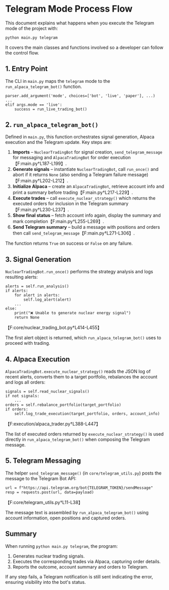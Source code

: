 # Telegram Mode Process Flow

This document explains what happens when you execute the Telegram mode of the project with:

```bash
python main.py telegram
```

It covers the main classes and functions involved so a developer can follow the control flow.

## 1. Entry Point

The CLI in `main.py` maps the `telegram` mode to the `run_alpaca_telegram_bot()` function.

```
parser.add_argument('mode', choices=['bot', 'live', 'paper'], ...)
...
elif args.mode == 'live':
    success = run_live_trading_bot()
```

## 2. `run_alpaca_telegram_bot()`

Defined in `main.py`, this function orchestrates signal generation, Alpaca execution and the Telegram update.
Key steps are:

1. **Imports** – `NuclearTradingBot` for signal creation, `send_telegram_message` for messaging and `AlpacaTradingBot` for order execution【F:main.py†L187-L199】.
2. **Generate signals** – instantiate `NuclearTradingBot`, call `run_once()` and abort if it returns `None` (also sending a Telegram failure message)【F:main.py†L202-L212】.
3. **Initialize Alpaca** – create an `AlpacaTradingBot`, retrieve account info and print a summary before trading【F:main.py†L217-L229】.
4. **Execute trades** – call `execute_nuclear_strategy()` which returns the executed orders for inclusion in the Telegram summary【F:main.py†L230-L237】.
5. **Show final status** – fetch account info again, display the summary and mark completion【F:main.py†L255-L269】.
6. **Send Telegram summary** – build a message with positions and orders then call `send_telegram_message`【F:main.py†L271-L306】.

The function returns `True` on success or `False` on any failure.

## 3. Signal Generation

`NuclearTradingBot.run_once()` performs the strategy analysis and logs resulting alerts:

```
alerts = self.run_analysis()
if alerts:
    for alert in alerts:
        self.log_alert(alert)
    ...
else:
    print("❌ Unable to generate nuclear energy signal")
    return None
```

【F:core/nuclear_trading_bot.py†L414-L455】

The first alert object is returned, which `run_alpaca_telegram_bot()` uses to proceed with trading.

## 4. Alpaca Execution

`AlpacaTradingBot.execute_nuclear_strategy()` reads the JSON log of recent alerts, converts them to a target portfolio, rebalances the account and logs all orders:

```
signals = self.read_nuclear_signals()
if not signals:
    ...
orders = self.rebalance_portfolio(target_portfolio)
if orders:
    self.log_trade_execution(target_portfolio, orders, account_info)
```

【F:execution/alpaca_trader.py†L388-L447】

The list of executed orders returned by `execute_nuclear_strategy()` is used directly in `run_alpaca_telegram_bot()` when composing the Telegram message.

## 5. Telegram Messaging

The helper `send_telegram_message()` (in `core/telegram_utils.py`) posts the message to the Telegram Bot API:

```
url = f"https://api.telegram.org/bot{TELEGRAM_TOKEN}/sendMessage"
resp = requests.post(url, data=payload)
```

【F:core/telegram_utils.py†L11-L38】

The message text is assembled by `run_alpaca_telegram_bot()` using account information, open positions and captured orders.

## Summary

When running `python main.py telegram`, the program:

1. Generates nuclear trading signals.
2. Executes the corresponding trades via Alpaca, capturing order details.
3. Reports the outcome, account summary and orders to Telegram.

If any step fails, a Telegram notification is still sent indicating the error, ensuring visibility into the bot's status.
